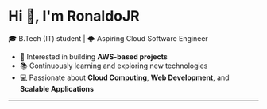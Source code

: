 # Hi 👋, I'm RonaldoJR  

🎓 B.Tech (IT) student | 🌩️ Aspiring Cloud Software Engineer  

- 🚀 Interested in building **AWS-based projects**  
- 📚 Continuously learning and exploring new technologies  
- 💻 Passionate about **Cloud Computing**, **Web Development**, and **Scalable Applications**  

---
